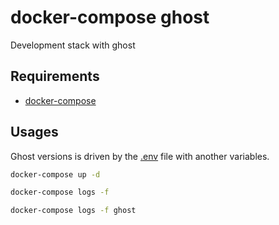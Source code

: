 # docker-compose ghost

Development stack with ghost

## Requirements

- [docker-compose](https://docs.docker.com/compose/)

## Usages

Ghost versions is driven by the [.env](.env) file with another variables.

```sh
docker-compose up -d
```

```sh
docker-compose logs -f
```

```sh
docker-compose logs -f ghost
```

